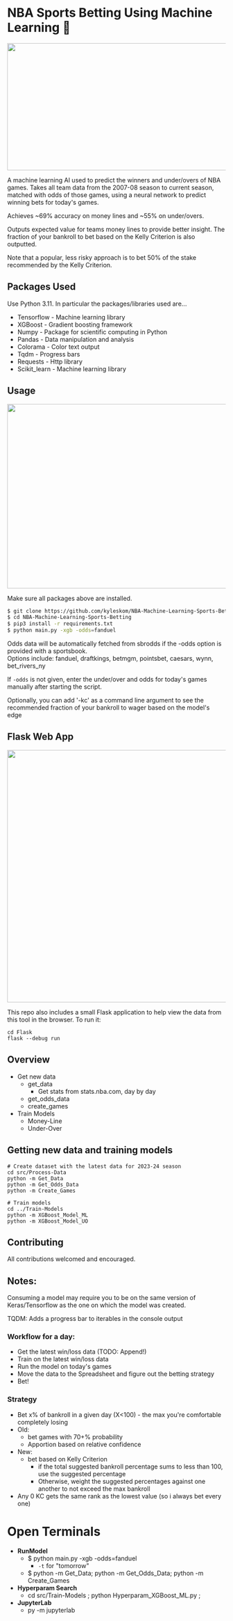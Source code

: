 # NBA Sports Betting Using Machine Learning 🏀
<img src="https://github.com/kyleskom/NBA-Machine-Learning-Sports-Betting/blob/master/Screenshots/output.png" width="1010" height="292" />

A machine learning AI used to predict the winners and under/overs of NBA games. 
Takes all team data from the 2007-08 season to current season, matched with odds of those games, 
using a neural network to predict winning bets for today's games. 

Achieves ~69% accuracy on money lines and ~55% on under/overs. 

Outputs expected value for teams money lines to provide better insight. The fraction of your bankroll to bet based on 
the Kelly Criterion is also outputted.

Note that a popular, less risky approach is to bet 50% of the stake recommended by the Kelly Criterion.
## Packages Used

Use Python 3.11. In particular the packages/libraries used are...

* Tensorflow - Machine learning library
* XGBoost - Gradient boosting framework
* Numpy - Package for scientific computing in Python
* Pandas - Data manipulation and analysis
* Colorama - Color text output
* Tqdm - Progress bars
* Requests - Http library
* Scikit_learn - Machine learning library

## Usage

<img src="https://github.com/kyleskom/NBA-Machine-Learning-Sports-Betting/blob/master/Screenshots/Expected_value.png" width="1010" height="424" />

Make sure all packages above are installed.

```bash
$ git clone https://github.com/kyleskom/NBA-Machine-Learning-Sports-Betting.git
$ cd NBA-Machine-Learning-Sports-Betting
$ pip3 install -r requirements.txt
$ python main.py -xgb -odds=fanduel
```

Odds data will be automatically fetched from sbrodds if the -odds option is provided with a sportsbook.  
Options include: fanduel, draftkings, betmgm, pointsbet, caesars, wynn, bet_rivers_ny

If `-odds` is not given, enter the under/over and odds for today's games manually after starting the script.

Optionally, you can add '-kc' as a command line argument to see the recommended fraction of your bankroll to wager based on the model's edge

## Flask Web App
<img src="https://github.com/kyleskom/NBA-Machine-Learning-Sports-Betting/blob/master/Screenshots/Flask-App.png" width="922" height="580" />

This repo also includes a small Flask application to help view the data from this tool in the browser.  To run it:
```
cd Flask
flask --debug run
```

## Overview
- Get new data
  - get_data
    - Get stats from stats.nba.com, day by day
  - get_odds_data
  - create_games
- Train Models
  - Money-Line
  - Under-Over

## Getting new data and training models
```
# Create dataset with the latest data for 2023-24 season
cd src/Process-Data
python -m Get_Data
python -m Get_Odds_Data
python -m Create_Games

# Train models
cd ../Train-Models
python -m XGBoost_Model_ML
python -m XGBoost_Model_UO
```

## Contributing

All contributions welcomed and encouraged.

## Notes:
Consuming a model may require you to be on the same version of Keras/Tensorflow as the one on which the model was created.

TQDM: Adds a progress bar to iterables in the console output

### Workflow for a day:
- Get the latest win/loss data (TODO: Append!)
- Train on the latest win/loss data
- Run the model on today's games
- Move the data to the Spreadsheet and figure out the betting strategy
- Bet!
### Strategy
- Bet x% of bankroll in a given day (X<100) - the max you're comfortable completely losing
- Old:
  - bet games with 70+% probability
  - Apportion based on relative confidence
- New:
  - bet based on Kelly Criterion
    - if the total suggested bankroll percentage sums to less than 100, use the suggested percentage
    - Otherwise, weight the suggested percentages against one another to not exceed the max bankroll
- Any 0 KC gets the same rank as the lowest value (so i always bet every one)

# Open Terminals
- **RunModel**
  - $ python main.py -xgb -odds=fanduel 
    - `-t` for "tomorrow"
  - $ python -m Get_Data; python -m Get_Odds_Data; python -m Create_Games
- **Hyperparam Search**
  - cd src/Train-Models ; python Hyperparam_XGBoost_ML.py ;
- **JupyterLab**
  - py -m jupyterlab